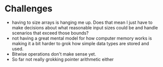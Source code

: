 # Challenges 

- having to size arrays is hanging me up. Does that mean I just have to make decisions about what reasonable input sizes could be and handle scenarios that exceed those bounds?
- not having a great mental model for how computer memory works is making it a bit harder to grok how simple data types are stored and used. 
- Bitwise operations don't make sense yet. 
- So far not really grokking pointer arithmetic either 